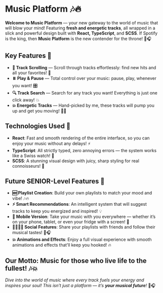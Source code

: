 # Music Platform 🎶🔥

**Welcome to Music Platform** — your new gateway to the world of music that will blow your mind! Featuring **fresh and energetic tracks**, all wrapped in a slick and powerful design built with **React, TypeScript**, and **SCSS**. If Spotify is the king, then **Music Platform** is the new contender for the throne! 👑🎧

## Key Features 🚀

- **🎵 Track Scrolling** — Scroll through tracks effortlessly: find new hits and all your favorites! 🔄
- **⏸️ Play & Pause** — Total control over your music: pause, play, whenever you want! 🎛️
- **🔍 Track Search** — Search for any track you want! Everything is just one click away! 💥
- **💥 Energetic Tracks** — Hand-picked by me, these tracks will pump you up and get you moving! 💃🕺

## Technologies Used 🚀

- **React**: Fast and smooth rendering of the entire interface, so you can enjoy your music without any delays! ⚡
- **TypeScript**: All strictly typed, zero annoying errors — the system works like a Swiss watch! 🔧
- **SCSS**: A stunning visual design with juicy, sharp styling for real connoisseurs! 🎨

## Future SENIOR-Level Features 🤯

- **🆕 Playlist Creation**: Build your own playlists to match your mood and vibe! 🎶🔥
- **⚡ Smart Recommendations**: An intelligent system that will suggest tracks to keep you energized and inspired! 💡
- **📱 Mobile Version**: Take your music with you everywhere — whether it’s on your phone, tablet, or even your fridge with a screen! 📲
- **👨‍👩‍👧‍👦 Social Features**: Share your playlists with friends and follow their musical tastes! 👥🎧
- **💥 Animations and Effects**: Enjoy a full visual experience with smooth animations and effects that’ll keep you hooked! 🔥

## Our Motto: **Music for those who live life to the fullest!** 🎶💥

_Dive into the world of music where every track fuels your energy and inspires your soul! This isn’t just a platform — it’s **your musical future**!_ 🚀🎧

